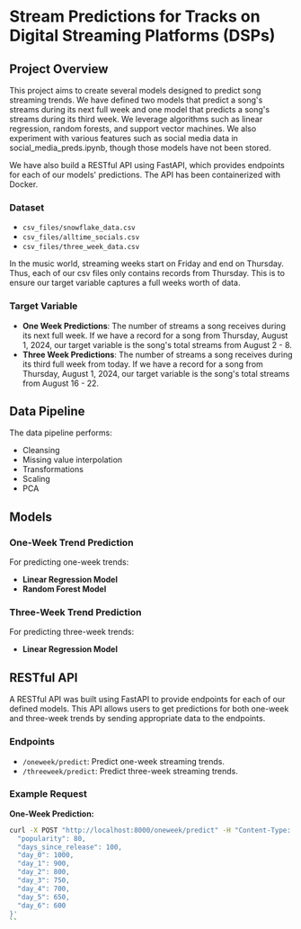 # Stream Predictions for Tracks on Digital Streaming Platforms (DSPs)

## Project Overview

This project aims to create several models designed to predict song streaming trends. We have defined two models that predict a song's streams during its next full week and one model that predicts a song's streams during its third week. We leverage algorithms such as linear regression, random forests, and support vector machines. We also experiment with various features such as social media data in social_media_preds.ipynb, though those models have not been stored.

We have also build a RESTful API using FastAPI, which provides endpoints for each of our models' predictions. The API has been containerized with Docker.

### Dataset

- `csv_files/snowflake_data.csv`
- `csv_files/alltime_socials.csv`
- `csv_files/three_week_data.csv`
  
In the music world, streaming weeks start on Friday and end on Thursday. Thus, each of our csv files only contains records from Thursday. This is to ensure our target variable captures a full weeks worth of data.

### Target Variable

- **One Week Predictions**: The number of streams a song receives during its next full week. If we have a record for a song from Thursday, August 1, 2024, our target variable is the song's total streams from August 2 - 8.
- **Three Week Predictions**: The number of streams a song receives during its third full week from today. If we have a record for a song from Thursday, August 1, 2024, our target variable is the song's total streams from August 16 - 22.

## Data Pipeline

The data pipeline performs:
- Cleansing
- Missing value interpolation
- Transformations
- Scaling
- PCA

## Models

### One-Week Trend Prediction

For predicting one-week trends:
- **Linear Regression Model**
- **Random Forest Model**

### Three-Week Trend Prediction

For predicting three-week trends:
- **Linear Regression Model**

## RESTful API

A RESTful API was built using FastAPI to provide endpoints for each of our defined models. This API allows users to get predictions for both one-week and three-week trends by sending appropriate data to the endpoints.

### Endpoints

- `/oneweek/predict`: Predict one-week streaming trends.
- `/threeweek/predict`: Predict three-week streaming trends.

### Example Request

**One-Week Prediction:**
```bash
curl -X POST "http://localhost:8000/oneweek/predict" -H "Content-Type: application/json" -d '{
  "popularity": 80,
  "days_since_release": 100,
  "day_0": 1000,
  "day_1": 900,
  "day_2": 800,
  "day_3": 750,
  "day_4": 700,
  "day_5": 650,
  "day_6": 600
}'
``




